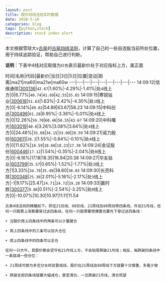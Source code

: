 ```yaml
---
layout: post
title: 股价四线法则实时数据
date: 2020-5-10
categories: blog
tags: [python,stock]
description: stock index alert
---
```



本文根据雪球大v[古泉](https://xueqiu.com/u/7148646888)的[古泉四线法则](https://xueqiu.com/7148646888/130498192)，计算了自己的一些自选股当前所处位置，用于持续追踪验证，帮助自己进行判断。

**说明**：下表中4线对应取值为`红色`表示最新价处于对应指标上方，属正面

时间|名称|代码|最新价|当日|3日|5日|位置|变动|距离|ma21|ma60|ma21w|ma60w
---|---|---|---|---|---|---|---|---
14:09:12|信维通信|[300136](https://xueqiu.com/S/SZ300136)|`42.67`|1.60%|-4.29%|-1.41%|处`4`线上方|0|6.77%|`40.74`|`41.69`|`42.55`|`35.65`
14:09:15|寒锐钴业|[300618](https://xueqiu.com/S/SZ300618)|`51.63`|1.63%|-2.42%|-4.30%|处`1`线上方|0|-8.14%|`49.82`|54.89|63.67|58.23
14:09:15|中科创达|[300496](https://xueqiu.com/S/SZ300496)|`61.28`|6.95%|-3.36%|-5.01%|处`4`线上方|0|12.26%|`59.70`|`60.46`|`58.55`|`43.67`
14:09:20|中科曙光|[603019](https://xueqiu.com/S/SH603019)|`40.6`|3.26%|3.08%|3.64%|处`4`线上方|0|24.46%|`35.68`|`34.15`|`33.00`|`28.59`
14:09:21|诺力股份|[603611](https://xueqiu.com/S/SH603611)|`20.3`|1.55%|-0.84%|-0.10%|处`4`线上方|0|11.62%|`18.59`|`18.60`|`18.23`|`17.38`
14:09:24|金证股份|[600446](https://xueqiu.com/S/SH600446)|`17.12`|1.54%|-0.35%|-2.04%|处`0`线上方|0|-8.16%|17.18|18.35|18.94|20.38
14:09:27|华友钴业|[603799](https://xueqiu.com/S/SH603799)|`35.57`|0.65%|-1.52%|-1.77%|处`3`线上方|1|3.33%|`34.70`|`35.49`|38.60|`30.03`
14:09:30|长亮科技|[300348](https://xueqiu.com/S/SZ300348)|`25.38`|2.01%|-5.16%|-2.17%|处`3`线上方|-1|9.17%|25.47|`24.71`|`24.72`|`19.28`
14:09:33|赢时胜|[300377](https://xueqiu.com/S/SZ300377)|`9.86`|0.51%|-2.54%|-3.25%|处`0`线上方|0|-10.07%|10.30|10.97|11.11|11.54

```
古泉4线法则的精髓如下。抓住21日线、60日线、21周线及60周线等四条线，外加21月线，任何一只股票上涨都要穿过这四条线，任何一只股票要想爆雷也要先下穿过这四条线：

+ 当股价爬上四条线中的两条可以少量建仓

+ 爬上四条线中的三条可以加大仓位

+ 爬上四条线中的四条可以全仓

任何一只大牛，其股价都会坚守在21月线上方，不会轻易跌破21月线；相反，每跌破四条线中一条就减一些仓位：

+ 21周线可做为多空分水岭及警戒线，股价在21周线及60周线下方就要十分慎重，多看少做

+ 跌破全部四条线就要大幅减仓，甚至清仓，一旦跌破21月线，清仓观望
```
